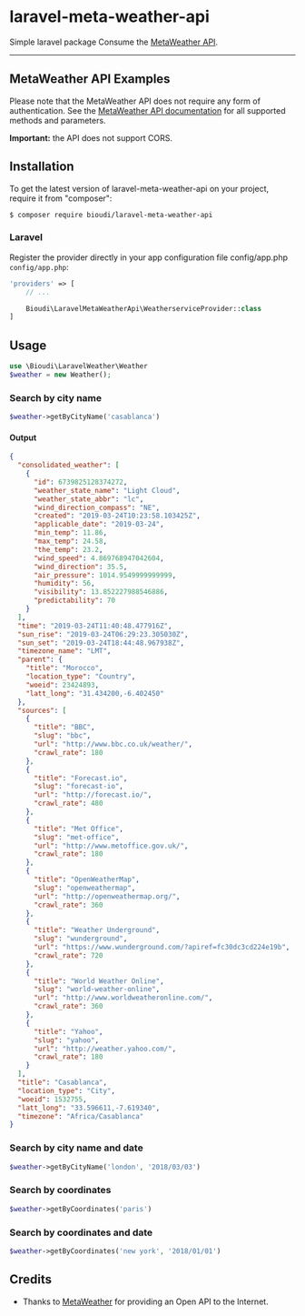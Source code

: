 # laravel-meta-weather-api
Simple laravel package Consume the [MetaWeather  API](https://www.metaweather.com/api/).

---
## MetaWeather API Examples
Please note that the MetaWeather API does not require any form of authentication. See the [MetaWeather API documentation](https://www.metaweather.com/api/) for all supported methods and parameters.

**Important:** the API does not support CORS.
## Installation

To get the latest version of laravel-meta-weather-api on your project, require it from "composer":

	$ composer require bioudi/laravel-meta-weather-api
	
### Laravel

Register the provider directly in your app configuration file config/app.php `config/app.php`:

```php
'providers' => [
	// ...

	Bioudi\LaravelMetaWeatherApi\WeatherserviceProvider::class
]
```
## Usage
```php
use \Bioudi\LaravelWeather\Weather
$weather = new Weather();
```
### Search by city name
```php
$weather->getByCityName('casablanca')
```
#### Output
```json
{
  "consolidated_weather": [
    {
      "id": 6739825128374272,
      "weather_state_name": "Light Cloud",
      "weather_state_abbr": "lc",
      "wind_direction_compass": "NE",
      "created": "2019-03-24T10:23:58.103425Z",
      "applicable_date": "2019-03-24",
      "min_temp": 11.86,
      "max_temp": 24.58,
      "the_temp": 23.2,
      "wind_speed": 4.869768947042604,
      "wind_direction": 35.5,
      "air_pressure": 1014.9549999999999,
      "humidity": 56,
      "visibility": 13.852227988546886,
      "predictability": 70
    }
  ],
  "time": "2019-03-24T11:40:48.477916Z",
  "sun_rise": "2019-03-24T06:29:23.305030Z",
  "sun_set": "2019-03-24T18:44:48.967938Z",
  "timezone_name": "LMT",
  "parent": {
    "title": "Morocco",
    "location_type": "Country",
    "woeid": 23424893,
    "latt_long": "31.434200,-6.402450"
  },
  "sources": [
    {
      "title": "BBC",
      "slug": "bbc",
      "url": "http://www.bbc.co.uk/weather/",
      "crawl_rate": 180
    },
    {
      "title": "Forecast.io",
      "slug": "forecast-io",
      "url": "http://forecast.io/",
      "crawl_rate": 480
    },
    {
      "title": "Met Office",
      "slug": "met-office",
      "url": "http://www.metoffice.gov.uk/",
      "crawl_rate": 180
    },
    {
      "title": "OpenWeatherMap",
      "slug": "openweathermap",
      "url": "http://openweathermap.org/",
      "crawl_rate": 360
    },
    {
      "title": "Weather Underground",
      "slug": "wunderground",
      "url": "https://www.wunderground.com/?apiref=fc30dc3cd224e19b",
      "crawl_rate": 720
    },
    {
      "title": "World Weather Online",
      "slug": "world-weather-online",
      "url": "http://www.worldweatheronline.com/",
      "crawl_rate": 360
    },
    {
      "title": "Yahoo",
      "slug": "yahoo",
      "url": "http://weather.yahoo.com/",
      "crawl_rate": 180
    }
  ],
  "title": "Casablanca",
  "location_type": "City",
  "woeid": 1532755,
  "latt_long": "33.596611,-7.619340",
  "timezone": "Africa/Casablanca"
}
```
### Search by city name and date
```php
$weather->getByCityName('london', '2018/03/03')
```
### Search by coordinates
```php
$weather->getByCoordinates('paris')
```
### Search by coordinates and date
```php
$weather->getByCoordinates('new york', '2018/01/01')
```
## Credits
- Thanks to [MetaWeather](https://www.metaweather.com/) for providing an Open API to the Internet.


